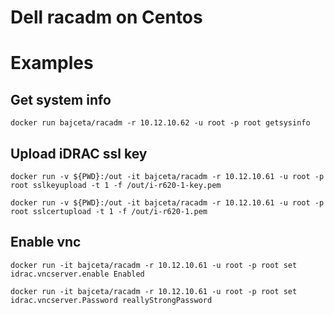 # Dell racadm on Centos


# Examples
## Get system info
   `docker run bajceta/racadm -r 10.12.10.62 -u root -p root getsysinfo`

## Upload iDRAC ssl key
   `docker run -v ${PWD}:/out -it bajceta/racadm -r 10.12.10.61 -u root -p root sslkeyupload -t 1 -f /out/i-r620-1-key.pem`

   `docker run -v ${PWD}:/out -it bajceta/racadm -r 10.12.10.61 -u root -p root sslcertupload -t 1 -f /out/i-r620-1.pem`


## Enable vnc
   `docker run -it bajceta/racadm -r 10.12.10.61 -u root -p root set idrac.vncserver.enable Enabled`

   `docker run -it bajceta/racadm -r 10.12.10.61 -u root -p root set idrac.vncserver.Password reallyStrongPassword`

